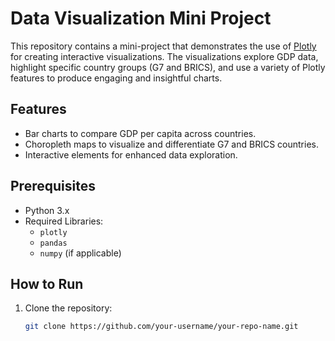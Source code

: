 # Data Visualization Mini Project

This repository contains a mini-project that demonstrates the use of [Plotly](https://plotly.com/) for creating interactive visualizations. The visualizations explore GDP data, highlight specific country groups (G7 and BRICS), and use a variety of Plotly features to produce engaging and insightful charts.

## Features
- Bar charts to compare GDP per capita across countries.
- Choropleth maps to visualize and differentiate G7 and BRICS countries.
- Interactive elements for enhanced data exploration.

## Prerequisites
- Python 3.x
- Required Libraries:
  - `plotly`
  - `pandas`
  - `numpy` (if applicable)

## How to Run
1. Clone the repository:
   ```bash
   git clone https://github.com/your-username/your-repo-name.git
